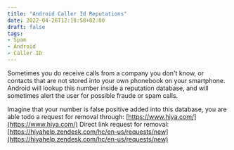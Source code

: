 ```yaml
---
title: "Android Caller Id Reputations"
date: 2022-04-26T12:18:58+02:00
draft: false
tags:
- Spam
- Android
- Caller ID
---
```


Sometimes you do receive calls from a company you don't know, or contacts that are not stored into your own phonebook on your smartphone. Android will lookup this number inside a reputation database, and will sometimes alert the user for possible fraude or spam calls. 

Imagine that your number is false positive added into this database, you are able todo a request for removal through: [https://www.hiya.com/](https://www.hiya.com/)
Direct link request for removal: [https://hiyahelp.zendesk.com/hc/en-us/requests/new](https://hiyahelp.zendesk.com/hc/en-us/requests/new)

